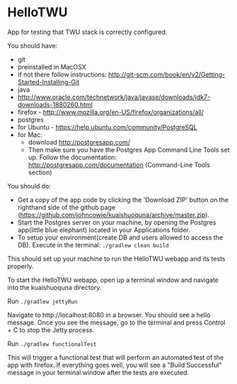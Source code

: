 HelloTWU
========

App for testing that TWU stack is correctly configured.

You should have:
* git
 * preinstalled in MacOSX
 * if not there follow instructions: http://git-scm.com/book/en/v2/Getting-Started-Installing-Git
* java
 * http://www.oracle.com/technetwork/java/javase/downloads/jdk7-downloads-1880260.html
* firefox - http://www.mozilla.org/en-US/firefox/organizations/all/
* postgres
 * for Ubuntu - https://help.ubuntu.com/community/PostgreSQL
 * for Mac:
   * download http://postgresapp.com/
   * Then make sure you have the Postgres App Command Line Tools set up. Follow the documentation: http://postgresapp.com/documentation (Command-Line Tools section)

You should do:
* Get a copy of the app code by clicking the 'Download ZIP' button on the righthand side of the github page (https://github.com/johncowie/kuaishuoquna/archive/master.zip).
* Start the Postgres server on your machine, by opening the Postgres app(little blue elephant) located in your Applications folder.
* To setup your environment(create DB and users allowed to access the DB). Execute in the terminal:
  ```./gradlew clean build```

This should set up your machine to run the HelloTWU webapp and its tests properly.

To start the HelloTWU webapp, open up a terminal window and navigate into the kuaishuoquna directory.

Run ```./gradlew jettyRun```

Navigate to http://localhost:8080 in a browser. You should see a hello message.
Once you see the message, go to the terminal and press Control + C to stop the Jetty process.

Run ```./gradlew functionalTest```

This will trigger a functional test that will perform an automated test of the app with firefox.
If everything goes well, you will see a "Build Successful" message in your terminal window after the tests are executed.
